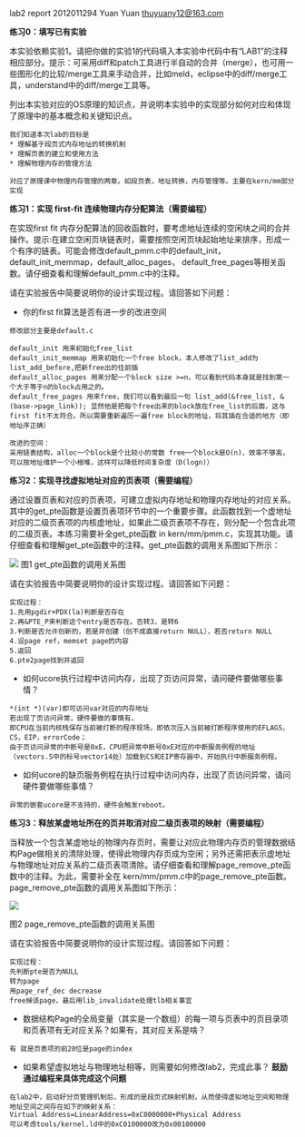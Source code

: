 lab2 report
2012011294 Yuan Yuan
thuyuany12@163.com

**练习0：填写已有实验**

本实验依赖实验1。请把你做的实验1的代码填入本实验中代码中有“LAB1”的注释相应部分。提示：可采用diff和patch工具进行半自动的合并（merge），也可用一些图形化的比较/merge工具来手动合并，比如meld，eclipse中的diff/merge工具，understand中的diff/merge工具等。

 列出本实验对应的OS原理的知识点，并说明本实验中的实现部分如何对应和体现了原理中的基本概念和关键知识点。
```
我们知道本次lab的目标是
* 理解基于段页式内存地址的转换机制
* 理解页表的建立和使用方法
* 理解物理内存的管理方法

对应了原理课中物理内存管理的两章。如段页表，地址转换，内存管理等。主要在kern/mm部分实现

```

**练习1：实现 first-fit 连续物理内存分配算法（需要编程）**

在实现first fit
内存分配算法的回收函数时，要考虑地址连续的空闲块之间的合并操作。提示:在建立空闲页块链表时，需要按照空闲页块起始地址来排序，形成一个有序的链表。可能会修改default\_pmm.c中的default\_init，default\_init\_memmap，default\_alloc\_pages，
default\_free\_pages等相关函数。请仔细查看和理解default\_pmm.c中的注释。

请在实验报告中简要说明你的设计实现过程。请回答如下问题：
 - 你的first fit算法是否有进一步的改进空间

```
修改部分主要是default.c

default_init 用来初始化free_list
default_init_memmap 用来初始化一个free block，本人修改了list_add为list_add_before,把新free出的往前插
default_alloc_pages 用来分配一个block size >=n，可以看到代码本身就是找到第一个大于等于n的block占用之的。
default_free_pages 用来free，我们可以看到最后一句 list_add(&free_list, &(base->page_link)); 显然他是把每个free出来的block放在free_list的后面，这与first fit不太符合。所以需要重新遍历一遍free block的地址，将其插在合适的地方（即地址序正确）

改进的空间：
采用链表结构，alloc一个block是个比较小的常数 free一个block是O(n)，效率不够高，可以按地址维护一个小根堆，这样可以降低时间复杂度（O(logn)）
```

**练习2：实现寻找虚拟地址对应的页表项（需要编程）**

通过设置页表和对应的页表项，可建立虚拟内存地址和物理内存地址的对应关系。其中的get\_pte函数是设置页表项环节中的一个重要步骤。此函数找到一个虚地址对应的二级页表项的内核虚地址，如果此二级页表项不存在，则分配一个包含此项的二级页表。本练习需要补全get\_pte函数
in
kern/mm/pmm.c，实现其功能。请仔细查看和理解get\_pte函数中的注释。get\_pte函数的调用关系图如下所示：

![](../lab2_figs/image001.png)
图1 get\_pte函数的调用关系图

请在实验报告中简要说明你的设计实现过程。请回答如下问题：

 ```
 实现过程：
 1.先用pgdir+PDX(la)判断是否存在
 2.再&PTE_P来判断这个entry是否存在。否转3，是转6
 3.判断是否允许创新的，若是并创建（创不成直接return NULL），若否return NULL
 4.设page ref，memset page的内容
 5.返回
 6.pte2page找到并返回
 ```

 - 如何ucore执行过程中访问内存，出现了页访问异常，请问硬件要做哪些事情？
 ```
 *(int *)(var)即可访问var对应的内存地址
 若出现了页访问异常，硬件要做的事情有，
即CPU在当前内核栈保存当前被打断的程序现场，即依次压入当前被打断程序使用的EFLAGS，CS，EIP，errorCode；
由于页访问异常的中断号是0xE，CPU把异常中断号0xE对应的中断服务例程的地址（vectors.S中的标号vector14处）加载到CS和EIP寄存器中，开始执行中断服务例程。
 ```
 
 - 如何ucore的缺页服务例程在执行过程中访问内存，出现了页访问异常，请问硬件要做哪些事情？
 ```
 异常的嵌套ucore是不支持的，硬件会触发reboot。
 ```
 
**练习3：释放某虚地址所在的页并取消对应二级页表项的映射（需要编程）**

当释放一个包含某虚地址的物理内存页时，需要让对应此物理内存页的管理数据结构Page做相关的清除处理，使得此物理内存页成为空闲；另外还需把表示虚地址与物理地址对应关系的二级页表项清除。请仔细查看和理解page\_remove\_pte函数中的注释。为此，需要补全在
kern/mm/pmm.c中的page\_remove\_pte函数。page\_remove\_pte函数的调用关系图如下所示：

![](../lab2_figs/image002.png)

图2 page\_remove\_pte函数的调用关系图

请在实验报告中简要说明你的设计实现过程。请回答如下问题：
```
实现过程：
先判断pte是否为NULL
转为page
用page_ref_dec decrease
free掉该page，最后用lib_invalidate处理tlb相关事宜
```

 - 数据结构Page的全局变量（其实是一个数组）的每一项与页表中的页目录项和页表项有无对应关系？如果有，其对应关系是啥？
```
有 就是页表项的前20位是page的index
```

 - 如果希望虚拟地址与物理地址相等，则需要如何修改lab2，完成此事？ **鼓励通过编程来具体完成这个问题** 
```
在lab2中，启动好分页管理机制后，形成的是段页式映射机制，从而使得虚拟地址空间和物理地址空间之间存在如下的映射关系：
Virtual Address=LinearAddress=0xC0000000+Physical Address
可以考虑tools/kernel.ld中的0xC0100000改为0x00100000
```
